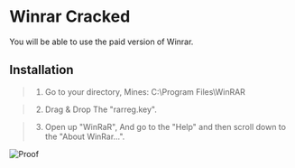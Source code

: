 # Winrar Cracked
You will be able to use the paid version of Winrar.

## Installation
> 1. Go to your directory, Mines: C:\Program Files\WinRAR


> 2. Drag & Drop The "rarreg.key".


> 3. Open up "WinRaR", And go to the "Help" and then scroll down to the "About WinRar...".


![Proof](https://github.com/viddex/nice/blob/main/dMn17mja.png?raw=true)
